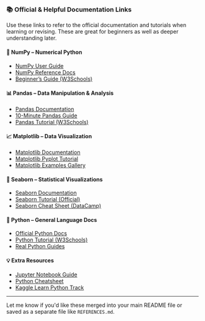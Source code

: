
### 📚 Official & Helpful Documentation Links

Use these links to refer to the official documentation and tutorials when learning or revising. These are great for beginners as well as deeper understanding later.

#### 🔢 NumPy – Numerical Python

* [NumPy User Guide](https://numpy.org/doc/stable/user/index.html#user)
* [NumPy Reference Docs](https://numpy.org/doc/stable/reference/index.html)
* [Beginner’s Guide (W3Schools)](https://www.w3schools.com/python/numpy_intro.asp)

#### 📊 Pandas – Data Manipulation & Analysis

* [Pandas Documentation](https://pandas.pydata.org/docs/)
* [10-Minute Pandas Guide](https://pandas.pydata.org/docs/user_guide/10min.html)
* [Pandas Tutorial (W3Schools)](https://www.w3schools.com/python/pandas/default.asp)

#### 📈 Matplotlib – Data Visualization

* [Matplotlib Documentation](https://matplotlib.org/stable/contents.html)
* [Matplotlib Pyplot Tutorial](https://matplotlib.org/stable/tutorials/introductory/pyplot.html)
* [Matplotlib Examples Gallery](https://matplotlib.org/stable/gallery/index.html)

#### 🌊 Seaborn – Statistical Visualizations

* [Seaborn Documentation](https://seaborn.pydata.org/)
* [Seaborn Tutorial (Official)](https://seaborn.pydata.org/tutorial.html)
* [Seaborn Cheat Sheet (DataCamp)](https://www.datacamp.com/cheat-sheet/seaborn-cheat-sheet)

#### 🐍 Python – General Language Docs

* [Official Python Docs](https://docs.python.org/3/)
* [Python Tutorial (W3Schools)](https://www.w3schools.com/python/)
* [Real Python Guides](https://realpython.com/)

#### 💡 Extra Resources

* [Jupyter Notebook Guide](https://jupyter-notebook.readthedocs.io/en/stable/)
* [Python Cheatsheet](https://www.pythoncheatsheet.org/)
* [Kaggle Learn Python Track](https://www.kaggle.com/learn/python)

---

Let me know if you'd like these merged into your main README file or saved as a separate file like `REFERENCES.md`.
